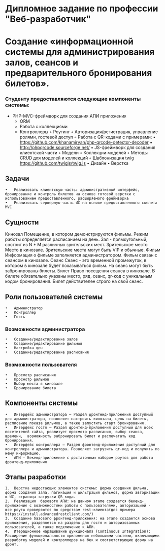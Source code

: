 # Дипломное задание по профессии "Веб-разработчик"

# Создание «информационной системы для администрирования залов, сеансов и предварительного бронирования билетов».

### Студенту предоставляются следующие компоненты системы:
* PHP-MVC-фреймворк для создания АПИ приложения
    * ORM
    * Работа с коллекциями
    * Контроллеры
	◦	Роутинг
	◦	Авторизация/регистрация, управление ролями, гостевой доступ
	◦	Работа с QR-кодами с примерами:
	▪	https://github.com/khanamiryan/php-qrcode-detector-decoder
	▪	http://phpqrcode.sourceforge.net/
	•	JS-фреймворк для создания клиентской части
	◦	Модели
	◦	Коллекции моделей
	◦	Методы CRUD для моделей и коллекций
	◦	Шаблонизация twig https://github.com/twigjs/twig.js
	•	Дизайн
	•	Верстка

## Задачи
	•	Реализовать клиентскую часть: административный интерфейс, бронирование и контроль билетов на основе готовой верстки с использованием предоставленного, расширяемого фреймворка
	•	Реализовать серверную часть ИС на основе предоставленного скелета MVC

## Сущности
Кинозал
Помещение, в котором демонстрируются фильмы. Режим работы определяется расписанием на день. Зал - прямоугольный, состоит из N * M различных зрительских мест.
Зрительское место
Место в кинозале. Зрительские места могут быть VIP и обычные. 
Фильм
Информация о фильме заполняется администратором. Фильм связан с сеансом в кинозале.
Сеанс
Сеанс - это временной промежуток, в котором в кинозале будет показываться фильм. На сеанс могут быть забронированы билеты.
Билет
Право посещения сеанса в кинозале. В билете обязательно указаны место, ряд, сеанс, qr-код c уникальным кодом бронирования. Билет действителен строго на свой сеанс.

## Роли пользователей системы
	•	Администратор
	•	Контроллер
	•	Гость

### Возможности администратора
	•	Создание/редактирование залов
	•	Создание/редактирование фильмов
	•	Настройка цен
	•	Создание/редактирование расписания

### Возможности пользователя
	•	Просмотр расписания
	•	Просмотр фильмов
	•	Выбор места в кинозале
	•	Бронирование билета

## Компоненты системы
	•	Интерфейс администратора — Раздел фронтенд-приложения доступный для администратора, позволяет настроить кинозалы, цены на билеты, расписание показа фильмов, а также запустить старт бронирования.
	•	Интерфейс гостя — Раздел фронтенд-приложения доступный для всех посетителей сайта, реализует просмотр расписания, выбор сеанса, времени,  возможность забронировать билет и распечатать код бронирования.
	•	Интерфейс контроллера — Раздел фронтенд-приложения доступный для контроллера и администратора. Позволяет загрузить qr-код и получить по нему информацию.
	•	АПИ — Бекенд-приложение с достаточным набором роутов для работы фронтенд-приложения


## Этапы разработки
	1.	Верстка недостающих элементов системы: форма создания фильма, форма создания зала, пагинация и фильтрация фильмов, форма авторизации в ИС, страница загрузки QR кода.
	2.	Реализация  базового АПИ: на данном этапе создается бекенд-приложение с возможностями работы с пользователями, авторизацией -  все роуты проверяются по средствам rest-клиента(для примера https://install.advancedrestclient.com/)
	3.	Создание базового фронтенд-приложения: на этапе создается основа приложения, разделяется на разделы для гостя и авторизованных пользователей, а также подключение к АПИ.
	4.	Итерационное наращивание функционала (Continuous Integration): Расширение функциональности приложения небольшими частями, включающими разработку моделей и контроллеров на бек и соответствующие формы на фронт.
